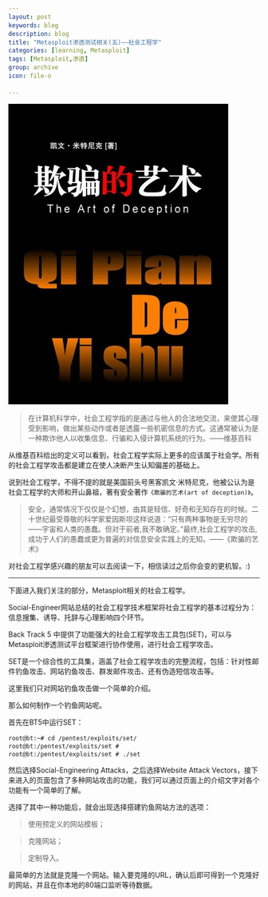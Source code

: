 ```yaml
---
layout: post
keywords: blog
description: blog
title: "Metasploit渗透测试相关(五)——社会工程学"
categories: [learning, Metasploit]
tags: [Metasploit,渗透]
group: archive
icon: file-o

---
```


![image](/assets/images/2013-12-31-Metasploit-6.jpg)

>在计算机科学中，社会工程学指的是通过与他人的合法地交流，来使其心理受到影响，做出某些动作或者是透露一些机密信息的方式。这通常被认为是一种欺诈他人以收集信息、行骗和入侵计算机系统的行为。——维基百科

从维基百科给出的定义可以看到，社会工程学实际上更多的应该属于社会学。所有的社会工程学攻击都是建立在使人决断产生认知偏差的基础上。

说到社会工程学，不得不提的就是美国前头号黑客凯文·米特尼克，他被公认为是社会工程学的大师和开山鼻祖，著有安全著作`《欺骗的艺术(art of deception)》`。

>安全，通常情况下仅仅是个幻想，由其是轻信、好奇和无知存在的时候。二十世纪最受尊敬的科学家爱因斯坦这样说道：“只有两种事物是无穷尽的――宇宙和人类的愚蠢。但对于前者,我不敢确定。”最终,社会工程学的攻击,成功于人们的愚蠢或更为普遍的对信息安全实践上的无知。——《欺骗的艺术》

<!-- more -->

对社会工程学感兴趣的朋友可以去阅读一下，相信读过之后你会变的更机智。:)

---

下面进入我们关注的部分，Metasploit相关的社会工程学。

Social-Engineer网站总结的社会工程学技术框架将社会工程学的基本过程分为：信息搜集、诱导、托辞与心理影响四个环节。

Back Track 5 中提供了功能强大的社会工程学攻击工具包(SET)，可以与Metasploit渗透测试平台框架进行协作使用，进行社会工程学攻击。

SET是一个综合性的工具集，涵盖了社会工程学攻击的完整流程，包括：针对性邮件钓鱼攻击、网站钓鱼攻击、群发邮件攻击、还有伪造短信攻击等。

这里我们只对网站钓鱼攻击做一个简单的介绍。

那么如何制作一个钓鱼网站呢。

首先在BT5中运行SET：

	root@bt:~# cd /pentest/exploits/set/
	root@bt:/pentest/exploits/set #
	root@bt:/pentest/exploits/set # ./set
	
然后选择Social-Engineering Attacks，之后选择Website Attack Vectors，接下来进入的页面包含了多种网站攻击的功能，我们可以通过页面上的介绍文字对各个功能有一个简单的了解。

选择了其中一种功能后，就会出现选择搭建钓鱼网站方法的选项：

>使用预定义的网站模板；

>克隆网站；

>定制导入。

最简单的方法就是克隆一个网站。输入要克隆的URL，确认后即可得到一个克隆好的网站，并且在你本地的80端口监听等待数据。
	 



